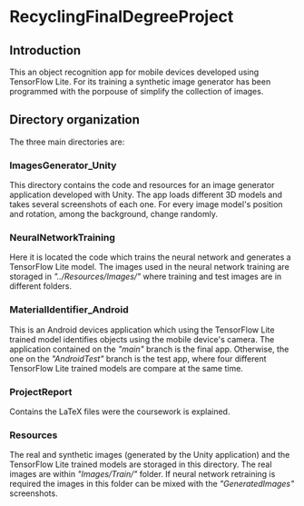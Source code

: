 # RecyclingFinalDegreeProject

## Introduction
This an object recognition app for mobile devices developed using TensorFlow Lite. For its training a synthetic image generator has been programmed with the porpouse of simplify the collection of images.

## Directory organization
The three main directories are:

### ImagesGenerator_Unity
This directory contains the code and resources for an image generator application developed with Unity. The app loads different 3D models and takes several screenshots of each one. For every image model's position and rotation, among the background, change randomly.

### NeuralNetworkTraining
Here it is located the code which trains the neural network and generates a TensorFlow Lite model. The images used in the neural network training are storaged in *"../Resources/Images/"* where training and test images are in different folders.

### MaterialIdentifier_Android
This is an Android devices application which using the TensorFlow Lite trained model identifies objects using the mobile device's camera.
The application contained on the *"main"* branch is the final app. Otherwise, the one on the *"AndroidTest"* branch is the test app, where four different TensorFlow Lite trained models are compare at the same time.

### ProjectReport
Contains the LaTeX files were the coursework is explained.

### Resources
The real and synthetic images (generated by the Unity application) and the TensorFlow Lite trained models are storaged in this directory.
The real images are within *"Images/Train/"* folder. If neural network retraining is required the images in this folder can be mixed with the *"GeneratedImages"* screenshots.
